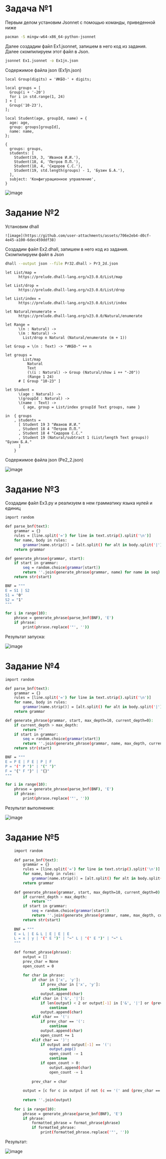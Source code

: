 # Задача №1
Первым делом установим Jsonnet с помощью команды, приведенной ниже
```bash
pacman -S mingw-w64-x86_64-python-jsonnet
```
Далее создадим файл Ex1.jsonnet, запишем в него код из задания. Далее скомпилируем этот файл в Json.
```bash
jsonnet Ex1.jsonnet -o Ex1jn.json
```
Содержимое файла json (Ex1jn.json)

```
local Group(digits) = 'ИКБО-' + digits;

local groups = [
  Group(i + '-20')
  for i in std.range(1, 24)
] + [
  Group('10-23'),
];

local Student(age, groupId, name) = {
  age: age,
  group: groups[groupId],
  name: name,
};

{
  groups: groups,
  students: [
    Student(19, 3, 'Иванов И.И.'),
    Student(18, 4, 'Петров П.П.'),
    Student(18, 4, 'Сидоров С.С.'),
    Student(19, std.length(groups) - 1, 'Бузин Б.А.'),
  ],
  subject: 'Конфигурационное управление',
}
```

![image](https://github.com/user-attachments/assets/b141e4b1-ae51-45cf-addd-b8fa001d9416)

# Задание №2
Установим dhall
```
![image](https://github.com/user-attachments/assets/706e2eb4-d0cf-4e45-a100-6dec459ddf38)

```
Создадим файл Ex2.dhall, запишем в него код из задания. Скомпилируем файл в Json
```bash
dhall --output json --file Pr32.dhall > Pr3_2d.json
```

```
let List/map =
      https://prelude.dhall-lang.org/v23.0.0/List/map

let List/drop =
      https://prelude.dhall-lang.org/v23.0.0/List/drop

let List/index =
      https://prelude.dhall-lang.org/v23.0.0/List/index

let Natural/enumerate =
      https://prelude.dhall-lang.org/v23.0.0/Natural/enumerate

let Range =
      \(n : Natural) ->
      \(m : Natural) ->
        List/drop n Natural (Natural/enumerate (m + 1))

let Group = \(n : Text) -> "ИКБО-" ++ n

let groups =
        List/map
          Natural
          Text
          (\(i : Natural) -> Group (Natural/show i ++ "-20"))
          (Range 1 24)
      # [ Group "10-23" ]

let Student =
      \(age : Natural) ->
      \(groupId : Natural) ->
      \(name : Text) ->
        { age, group = List/index groupId Text groups, name }

in  { groups
    , students =
      [ Student 19 3 "Иванов И.И."
      , Student 18 4 "Петров П.П."
      , Student 18 4 "Сидоров С.С."
      , Student 19 (Natural/subtract 1 (List/length Text groups)) "Бузин Б.А."
      ]
    }
```

Содержимое файла json (Pe2_2.json)

![image](https://github.com/user-attachments/assets/9dda3ea5-8964-4375-8d6d-77ac3e7227ef)

# Задание №3
Создадим файл Ex3.py и реализуем в нем грамматику языка нулей и единиц
```bash
import random

def parse_bnf(text):
    grammar = {}
    rules = [line.split('=') for line in text.strip().split('\n')]
    for name, body in rules:
        grammar[name.strip()] = [alt.split() for alt in body.split('|')]
    return grammar

def generate_phrase(grammar, start):
    if start in grammar:
        seq = random.choice(grammar[start])
        return ''.join(generate_phrase(grammar, name) for name in seq)
    return str(start)

BNF = """
E = S1 | S2 
S1 = "0"
S2 = "1"
"""

for i in range(10):
    phrase = generate_phrase(parse_bnf(BNF), 'E')
    if phrase:
        print(phrase.replace('"', ''))

```
Результат запуска:

![image](https://github.com/user-attachments/assets/41050778-b0c9-4f5e-a277-48ba0fb9c5dc)
# Задание №4
```bash
import random

def parse_bnf(text):
    grammar = {}
    rules = [line.split('=') for line in text.strip().split('\n')]
    for name, body in rules:
        grammar[name.strip()] = [alt.split() for alt in body.split('|')]
    return grammar

def generate_phrase(grammar, start, max_depth=10, current_depth=0):
    if current_depth > max_depth:
        return ""
    if start in grammar:
        seq = random.choice(grammar[start])
        return ''.join(generate_phrase(grammar, name, max_depth, current_depth + 1) for name in seq)
    return str(start)

BNF = """
E = P E | F E | P | F 
P = "(" P ")" | "(" ")" 
F = "{" F "}" | "{}"
"""

for i in range(10):
    phrase = generate_phrase(parse_bnf(BNF), 'E')
    if phrase:
        print(phrase.replace('"', ''))
```
Результат выполнения:

![image](https://github.com/user-attachments/assets/df30775b-76a0-4d9f-b272-310267c81c5f)

# Задание №5
```bash
    import random
    
    def parse_bnf(text):
        grammar = {}
        rules = [line.split('=') for line in text.strip().split('\n')]
        for name, body in rules:
            grammar[name.strip()] = [alt.split() for alt in body.split('|')]
        return grammar
    
    def generate_phrase(grammar, start, max_depth=10, current_depth=0):
        if current_depth > max_depth:
            return ""
        if start in grammar:
            seq = random.choice(grammar[start])
            return ''.join(generate_phrase(grammar, name, max_depth, current_depth + 1) for name in seq)
        return str(start)
    
    BNF = """
    E = L | E & L | E | E | E
    L = x | y | "(" E ")" | "~" L | "(" E ")" | "~" L
    """
    
    def format_phrase(phrase):
        output = []
        prev_char = None
        open_count = 0
    
        for char in phrase:
            if char in ['x', 'y']:
                if prev_char in ['x', 'y']:
                    continue
                output.append(char)
            elif char in ['&', '|']:
                if len(output) < 2 or output[-1] in ['&', '|'] or (prev_char in ['(', ')']):
                    continue
                output.append(char)
            elif char == '(':
                if prev_char == '(':
                    continue
                output.append(char)
                open_count += 1
            elif char == ')':
                if output and output[-1] == '(':
                    output.pop()
                    open_count -= 1
                    continue
                if open_count > 0:
                    output.append(char)
                    open_count -= 1
    
            prev_char = char
    
        output = [c for c in output if not (c == '(' and (prev_char == '(' or (len(output) > 1 and output[-2] == '(')))]
    
        return ''.join(output)
    
    for i in range(10):
        phrase = generate_phrase(parse_bnf(BNF), 'E')
        if phrase:
            formatted_phrase = format_phrase(phrase)
            if formatted_phrase:
                print(formatted_phrase.replace('"', ''))
```
Результат:

![image](https://github.com/user-attachments/assets/b91ce96a-1dc5-4dbe-84ef-eb95832f5d6f)


